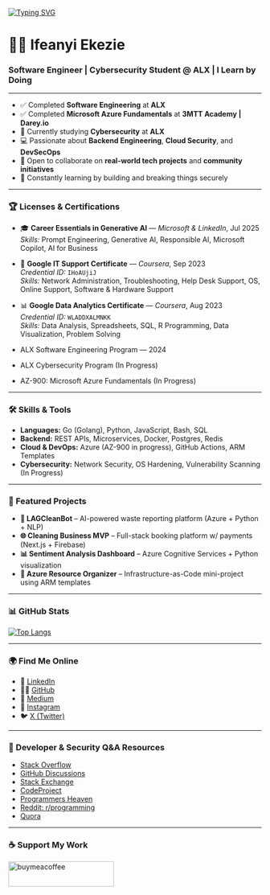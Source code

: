 [![Typing SVG](https://readme-typing-svg.demolab.com?font=Fira+Code&pause=1000&color=3880F7&random=false&width=435&lines=Hey!+You+are+welcome+to+my+Profile;My+name+is+Ifeanyi+Ekezie;I+am+passionate+about+Technology;I+learn+by+Doing)](https://git.io/typing-svg)

# 👨‍💻 Ifeanyi Ekezie

### Software Engineer | Cybersecurity Student @ ALX | I Learn by Doing

---

- ✅ Completed **Software Engineering** at **ALX**
- ✅ Completed **Microsoft Azure Fundamentals** at **3MTT Academy |  Darey.io**
- 🔐 Currently studying **Cybersecurity** at **ALX**
- 💻 Passionate about **Backend Engineering**, **Cloud Security**, and **DevSecOps**
- 🤝 Open to collaborate on **real-world tech projects** and **community initiatives**
- 🚀 Constantly learning by building and breaking things securely

---

### 🏆 Licenses & Certifications

- 🎓 **Career Essentials in Generative AI** — *Microsoft & LinkedIn*, Jul 2025  
  *Skills:* Prompt Engineering, Generative AI, Responsible AI, Microsoft Copilot, AI for Business

- 🧰 **Google IT Support Certificate** — *Coursera*, Sep 2023  
  *Credential ID:* `IHoAUjiJ`  
  *Skills:* Network Administration, Troubleshooting, Help Desk Support, OS, Online Support, Software & Hardware Support

- 📊 **Google Data Analytics Certificate** — *Coursera*, Aug 2023  
  *Credential ID:* `WLADDXALMNKK`  
  *Skills:* Data Analysis, Spreadsheets, SQL, R Programming, Data Visualization, Problem Solving
  
- ALX Software Engineering Program — 2024
- ALX Cybersecurity Program (In Progress)
- AZ-900: Microsoft Azure Fundamentals (In Progress)

---

### 🛠 Skills & Tools

- **Languages:** Go (Golang), Python, JavaScript, Bash, SQL  
- **Backend:** REST APIs, Microservices, Docker, Postgres, Redis  
- **Cloud & DevOps:** Azure (AZ-900 in progress), GitHub Actions, ARM Templates  
- **Cybersecurity:** Network Security, OS Hardening, Vulnerability Scanning (In Progress)

---

### 🚀 Featured Projects

- **🧠 LAGCleanBot** – AI-powered waste reporting platform (Azure + Python + NLP)
- **🌐 Cleaning Business MVP** – Full-stack booking platform w/ payments (Next.js + Firebase)
- **📊 Sentiment Analysis Dashboard** – Azure Cognitive Services + Python visualization
- **🔐 Azure Resource Organizer** – Infrastructure-as-Code mini-project using ARM templates

---

### 📊 GitHub Stats

[![Top Langs](https://github-readme-stats.vercel.app/api/top-langs/?username=iiekezie&layout=compact&theme=github_dark)](https://github.com/iiekezie/github-readme-stats)

---

### 🌍 Find Me Online

- 💼 [LinkedIn](https://linkedin.com/in/iiekezie)
- 🧑‍💻 [GitHub](https://github.com/iiekezie)
- 📝 [Medium](https://medium.com/@iiekezie)
- 📸 [Instagram](https://instagram.com/iiekezie)
- 🐦 [X (Twitter)](https://x.com/iiekezie)

---

### 💬 Developer & Security Q&A Resources

- [Stack Overflow](https://stackoverflow.com/)
- [GitHub Discussions](https://github.com/)
- [Stack Exchange](https://stackexchange.com/)
- [CodeProject](https://codeproject.com/)
- [Programmers Heaven](https://programmersheaven.com/)
- [Reddit: r/programming](https://reddit.com/r/programming/)
- [Quora](https://quora.com/)

---

### ☕ Support My Work

<a href="https://www.buymeacoffee.com/iiekezie">
  <img src="https://cdn.buymeacoffee.com/buttons/v2/default-yellow.png" height="50" width="210" alt="buymeacoffee" />
</a>
